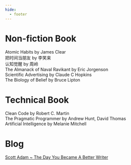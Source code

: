 ```yaml
---
hide:
  - footer
---
```


# Non-fiction Book

Atomic Habits by James Clear <br>
把时间当朋友 by 李笑来 <br>
认知觉醒 by 周岭 <br>
The Almanack of Naval Ravikant by Eric Jorgenson <br>
Scientific Advertising by Claude C Hopkins <br>
The Biology of Belief by Bruce Lipton <br>

# Technical Book

Clean Code by Robert C. Martin <br>
The Pragmatic Programmer by Andrew Hunt, David Thomas <br>
Artificial Intelligence by Melanie Mitchell <br>

# Blog
[Scott Adam ~ The Day You Became A Better Writer](https://dilbertblog.typepad.com/the_dilbert_blog/2007/06/the_day_you_bec.html) <br>